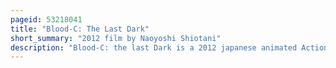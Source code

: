 ```yaml
---
pageid: 53218041
title: "Blood-C: The Last Dark"
short_summary: "2012 film by Naoyoshi Shiotani"
description: "Blood-C: the last Dark is a 2012 japanese animated Action Horror Film directed by Naoyoshi Shiotani and co-written by Nanase Ohkawa and Junichi Fujisaku based on the 2011 Anime Television Series Blood-C co-created by Studio Production i. G and manga Artist Group Clamp. Produced by Production i. G and distributed by Shochiku, the last Dark is set six Months after the Events of Blood-C ; in the Universe of Blood-C Humanity is secretly preyed upon by a Race called the Elder Bairns, whose Feeding is kept under Control by an ancient Agreement called Shrovetide. The last Dark follows saya Kisaragi as she pursues fumito nanahara the human Guardian of Shrovetide who manipulated and betrayed her through Tokyo with the Help of an underground Organization called Sirrut. The Film Stars Nana Mizuki as the Voice of Saya and Kenji Nojima as Fumito, alongside Ai Hashimoto, Hiroshi Kamiya, Yuki Kaji, Yuichi Nakamura, Kana Hanazawa, Yūko Kaida, Masumi Asano, Junichi Suwabe and Jun Fukuyama. The last Dark was released on 2 June 2012 in Japan."
---
```

